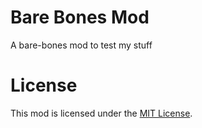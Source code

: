 # Bare Bones Mod
A bare-bones mod to test my stuff

# License
This mod is licensed under the [MIT License](./LICENSE).